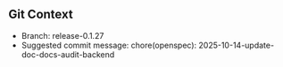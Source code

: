## Git Context

- Branch: release-0.1.27
- Suggested commit message: chore(openspec): 2025-10-14-update-doc-docs-audit-backend
